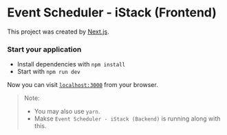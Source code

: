 # Event Scheduler - iStack (Frontend)

This project was created by [Next.js](https://nextjs.org/learn/basics/create-nextjs-app?utm_source=next-site&utm_medium=homepage-cta&utm_campaign=next-website).

### Start your application

- Install dependencies with `npm install`
- Start with `npm run dev`

Now you can visit [`localhost:3000`](http://localhost:3000) from your browser.

> Note:
> - You may also use `yarn`.
> - Makse `Event Scheduler - iStack (Backend)` is running along with this.
